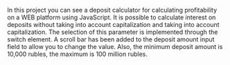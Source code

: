 In this project you can see a deposit calculator for calculating profitability on a WEB platform using JavaScript. It is possible to calculate interest on deposits without taking into account capitalization and taking into account capitalization. The selection of this parameter is implemented through the switch element. A scroll bar has been added to the deposit amount input field to allow you to change the value. Also, the minimum deposit amount is 10,000 rubles, the maximum is 100 million rubles.
